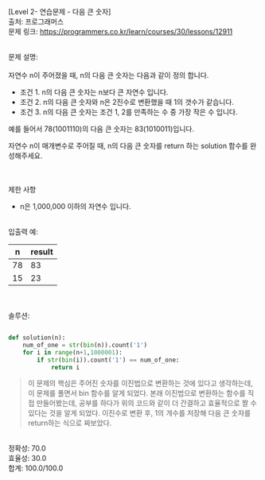 [Level 2- 연습문제 - 다음 큰 숫자] </br>
출처: 프로그래머스 </br>
문제 링크: <https://programmers.co.kr/learn/courses/30/lessons/12911> </br>

</br>
문제 설명:
</br>
</br>
자연수 n이 주어졌을 때, n의 다음 큰 숫자는 다음과 같이 정의 합니다.

* 조건 1. n의 다음 큰 숫자는 n보다 큰 자연수 입니다.
* 조건 2. n의 다음 큰 숫자와 n은 2진수로 변환했을 때 1의 갯수가 같습니다.
* 조건 3. n의 다음 큰 숫자는 조건 1, 2를 만족하는 수 중 가장 작은 수 입니다.

예를 들어서 78(1001110)의 다음 큰 숫자는 83(1010011)입니다.

자연수 n이 매개변수로 주어질 때, n의 다음 큰 숫자를 return 하는 solution 함수를 완성해주세요.</br>

</br>
</br>
제한 사항 </br>

* n은 1,000,000 이하의 자연수 입니다.

</br>
입출력 예:

|n	|result|
|---|-----|
|78	|83|
|15	|23|

</br>
</br>
솔루션: </br>

```python

def solution(n):
    num_of_one = str(bin(n)).count('1')
    for i in range(n+1,1000001):
        if str(bin(i)).count('1') == num_of_one:
            return i
```

> 이 문제의 핵심은 주어진 숫자를 이진법으로 변환하는 것에 있다고 생각하는데, 이 문제를 풀면서 bin 함수를 알게 되었다. 본래 이진법으로 변환하는 함수를 직접
  만들어봤는데, 공부를 하다가 위의 코드와 같이 더 간결하고 효율적으로 짤 수 있다는 것을 알게 되었다. 이진수로 변환 후, 1의 개수를 저장해 다음 큰 숫자를 
  return하는 식으로 짜보았다.
  
</br>
정확성: 70.0</br>
효율성: 30.0</br>
합계: 100.0/100.0

